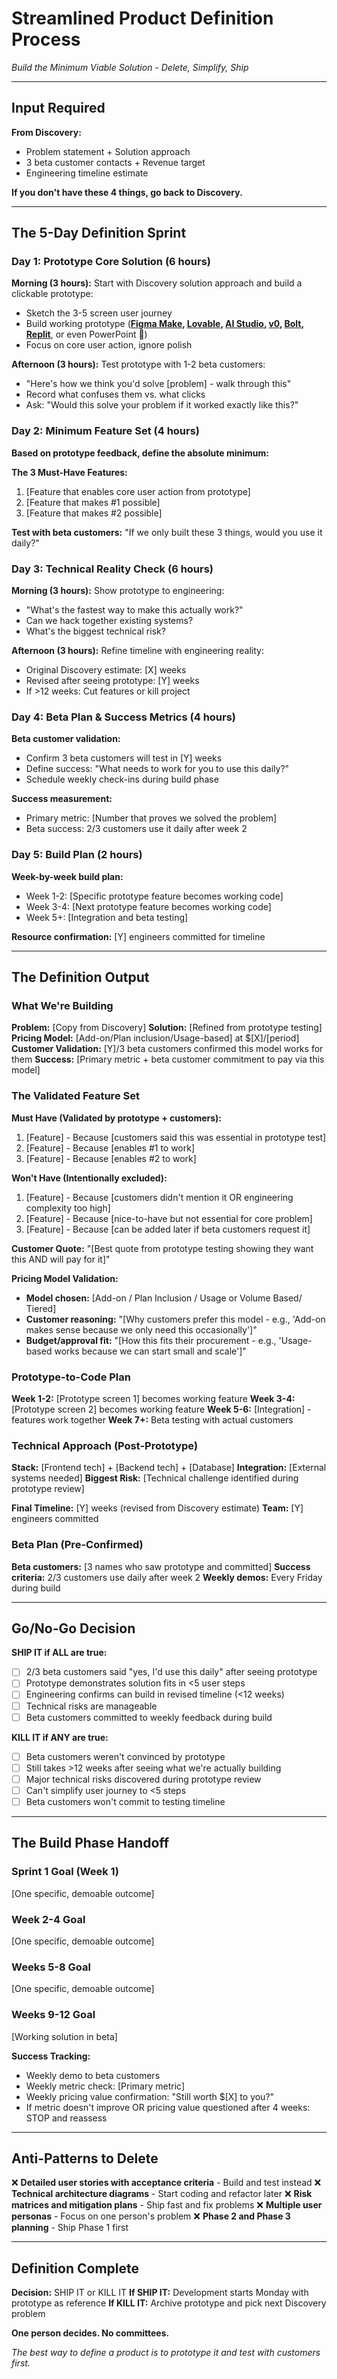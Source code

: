 # Streamlined Product Definition Process
*Build the Minimum Viable Solution - Delete, Simplify, Ship*

---

## Input Required
**From Discovery:** 
- Problem statement + Solution approach
- 3 beta customer contacts + Revenue target 
- Engineering timeline estimate

**If you don't have these 4 things, go back to Discovery.**

---

## The 5-Day Definition Sprint

### Day 1: Prototype Core Solution (6 hours)
**Morning (3 hours):**
Start with Discovery solution approach and build a clickable prototype:
- Sketch the 3-5 screen user journey
- Build working prototype (**[Figma Make](https://www.figma.com/make/), [Lovable](https://lovable.dev/), [AI Studio](https://aistudio.google.com/app/apps), [v0](https://v0.dev/), [Bolt](https://bolt.new/), [Replit](https://replit.com/)**, or even PowerPoint 🤯)
- Focus on core user action, ignore polish

**Afternoon (3 hours):**
Test prototype with 1-2 beta customers:
- "Here's how we think you'd solve [problem] - walk through this"
- Record what confuses them vs. what clicks
- Ask: "Would this solve your problem if it worked exactly like this?"

### Day 2: Minimum Feature Set (4 hours)
**Based on prototype feedback, define the absolute minimum:**

**The 3 Must-Have Features:**
1. [Feature that enables core user action from prototype]
2. [Feature that makes #1 possible]  
3. [Feature that makes #2 possible]

**Test with beta customers:** "If we only built these 3 things, would you use it daily?"

### Day 3: Technical Reality Check (6 hours)
**Morning (3 hours):**
Show prototype to engineering:
- "What's the fastest way to make this actually work?"
- Can we hack together existing systems?
- What's the biggest technical risk?

**Afternoon (3 hours):**
Refine timeline with engineering reality:
- Original Discovery estimate: [X] weeks
- Revised after seeing prototype: [Y] weeks
- If >12 weeks: Cut features or kill project

### Day 4: Beta Plan & Success Metrics (4 hours)
**Beta customer validation:**
- Confirm 3 beta customers will test in [Y] weeks
- Define success: "What needs to work for you to use this daily?"
- Schedule weekly check-ins during build phase

**Success measurement:**
- Primary metric: [Number that proves we solved the problem]
- Beta success: 2/3 customers use it daily after week 2

### Day 5: Build Plan (2 hours)
**Week-by-week build plan:**
- Week 1-2: [Specific prototype feature becomes working code]
- Week 3-4: [Next prototype feature becomes working code]  
- Week 5+: [Integration and beta testing]

**Resource confirmation:** [Y] engineers committed for timeline

---

## The Definition Output

### What We're Building
**Problem:** [Copy from Discovery]
**Solution:** [Refined from prototype testing]
**Pricing Model:** [Add-on/Plan inclusion/Usage-based] at $[X]/[period]
**Customer Validation:** [Y]/3 beta customers confirmed this model works for them
**Success:** [Primary metric + beta customer commitment to pay via this model]

### The Validated Feature Set
**Must Have (Validated by prototype + customers):**
1. [Feature] - Because [customers said this was essential in prototype test]
2. [Feature] - Because [enables #1 to work]
3. [Feature] - Because [enables #2 to work]

**Won't Have (Intentionally excluded):**
1. [Feature] - Because [customers didn't mention it OR engineering complexity too high]
2. [Feature] - Because [nice-to-have but not essential for core problem]
3. [Feature] - Because [can be added later if beta customers request it]

**Customer Quote:** "[Best quote from prototype testing showing they want this AND will pay for it]"

**Pricing Model Validation:** 
- **Model chosen:** [Add-on / Plan Inclusion / Usage or Volume Based/ Tiered]
- **Customer reasoning:** "[Why customers prefer this model - e.g., 'Add-on makes sense because we only need this occasionally']"
- **Budget/approval fit:** "[How this fits their procurement - e.g., 'Usage-based works because we can start small and scale']"

### Prototype-to-Code Plan
**Week 1-2:** [Prototype screen 1] becomes working feature
**Week 3-4:** [Prototype screen 2] becomes working feature
**Week 5-6:** [Integration] - features work together
**Week 7+:** Beta testing with actual customers

### Technical Approach (Post-Prototype)
**Stack:** [Frontend tech] + [Backend tech] + [Database]
**Integration:** [External systems needed]
**Biggest Risk:** [Technical challenge identified during prototype review]

**Final Timeline:** [Y] weeks (revised from Discovery estimate)
**Team:** [Y] engineers committed

### Beta Plan (Pre-Confirmed)
**Beta customers:** [3 names who saw prototype and committed]
**Success criteria:** 2/3 customers use daily after week 2
**Weekly demos:** Every Friday during build

---

## Go/No-Go Decision
**SHIP IT if ALL are true:**
- [ ] 2/3 beta customers said "yes, I'd use this daily" after seeing prototype
- [ ] Prototype demonstrates solution fits in <5 user steps
- [ ] Engineering confirms can build in revised timeline (<12 weeks)
- [ ] Technical risks are manageable
- [ ] Beta customers committed to weekly feedback during build

**KILL IT if ANY are true:**
- [ ] Beta customers weren't convinced by prototype
- [ ] Still takes >12 weeks after seeing what we're actually building
- [ ] Major technical risks discovered during prototype review
- [ ] Can't simplify user journey to <5 steps
- [ ] Beta customers won't commit to testing timeline

---

## The Build Phase Handoff

### Sprint 1 Goal (Week 1)
[One specific, demoable outcome]

### Week 2-4 Goal
[One specific, demoable outcome]

### Weeks 5-8 Goal
[One specific, demoable outcome]

### Weeks 9-12 Goal
[Working solution in beta]

**Success Tracking:**
- Weekly demo to beta customers
- Weekly metric check: [Primary metric]
- Weekly pricing value confirmation: "Still worth $[X] to you?"
- If metric doesn't improve OR pricing value questioned after 4 weeks: STOP and reassess

---

## Anti-Patterns to Delete

❌ **Detailed user stories with acceptance criteria** - Build and test instead
❌ **Technical architecture diagrams** - Start coding and refactor later
❌ **Risk matrices and mitigation plans** - Ship fast and fix problems
❌ **Multiple user personas** - Focus on one person's problem
❌ **Phase 2 and Phase 3 planning** - Ship Phase 1 first

---

## Definition Complete

**Decision:** SHIP IT or KILL IT
**If SHIP IT:** Development starts Monday with prototype as reference
**If KILL IT:** Archive prototype and pick next Discovery problem

**One person decides. No committees.**

*The best way to define a product is to prototype it and test with customers first.*